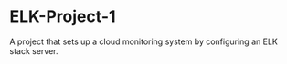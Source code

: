 # ELK-Project-1
A project that sets up a cloud monitoring system by configuring an ELK stack server.
